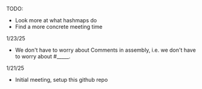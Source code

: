 TODO: 
- Look more at what hashmaps do
- Find a more concrete meeting time


1/23/25
- We don't have to worry about Comments in assembly, i.e. we don't have to worry about #_____.

1/21/25
- Initial meeting, setup this github repo

